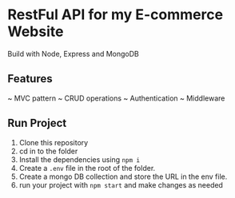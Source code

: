 # RestFul API for my E-commerce Website
Build with Node, Express and MongoDB

## Features
~ MVC pattern
~ CRUD operations
~ Authentication
~ Middleware

## Run Project
1. Clone this repository
2. cd in to the folder
3. Install the dependencies using `npm i`
4. Create a `.env` file in the root of the folder.
5. Create a mongo DB collection and store the URL in the env file.
6. run your project with `npm start` and make changes as needed
